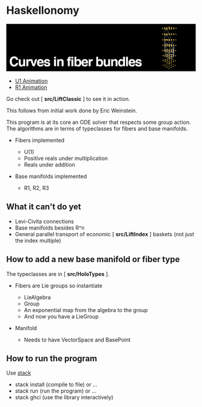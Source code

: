 # Haskellonomy

![example](media/header.png)

- [U1 Animation](https://www.youtube.com/watch?v=wT2hbgcB6DE)
- [R1 Animation](https://www.youtube.com/watch?v=xWdUWk9Hexg)

Go check out [ **src/LiftClassic** ] to see it in action.

This follows from initial work done by Eric Weinstein.

This program is at its core an ODE solver that respects some group action. The algorithms are in terms of typeclasses for fibers and base manifolds.

- Fibers implemented
  - U(1)
  - Positive reals under multiplication
  - Reals under addition

- Base manifolds implemented
  - R1, R2, R3

## What it can't do yet
- Levi-Civita connections
- Base manifolds besides R^n
- General parallel transport of economic [ **src/LiftIndex** ] baskets (not just the index multiple)

## How to add a new base manifold or fiber type

The typeclasses are in [ **src/HoloTypes** ].

- Fibers are Lie groups so instantiate

  - LieAlgebra
  - Group
  - An exponential map from the algebra to the group
  - And now you have a LieGroup

- Manifold
  - Needs to have VectorSpace and BasePoint

## How to run the program

Use [stack](https://docs.haskellstack.org/en/stable/README/)

- stack install (compile to file) or ...
- stack run (run the program) or ...
- stack ghci (use the library interactively)
